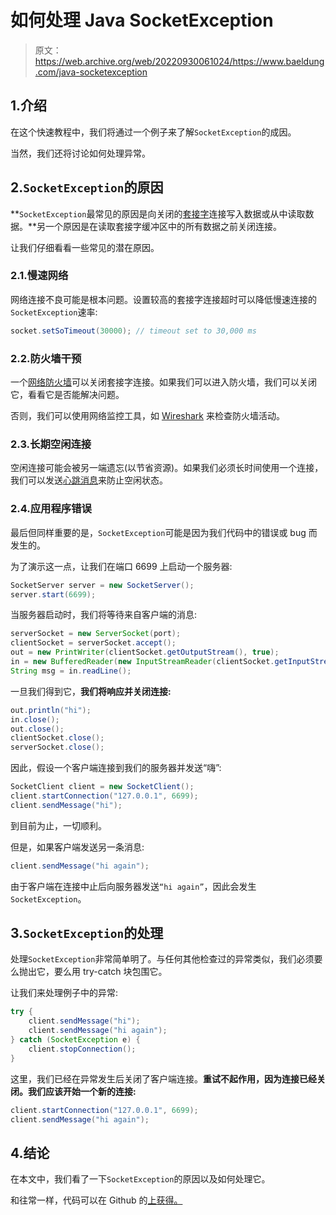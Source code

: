 # 如何处理 Java SocketException

> 原文：<https://web.archive.org/web/20220930061024/https://www.baeldung.com/java-socketexception>

## 1.介绍

在这个快速教程中，我们将通过一个例子来了解`SocketException`的成因。

当然，我们还将讨论如何处理异常。

## 2.`SocketException`的原因

**`SocketException`最常见的原因是向关闭的[套接字](/web/20221003154930/https://www.baeldung.com/a-guide-to-java-sockets)连接写入数据或从中读取数据。**另一个原因是在读取套接字缓冲区中的所有数据之前关闭连接。

让我们仔细看看一些常见的潜在原因。

### 2.1.慢速网络

网络连接不良可能是根本问题。设置较高的套接字连接超时可以降低慢速连接的`SocketException`速率:

```java
socket.setSoTimeout(30000); // timeout set to 30,000 ms
```

### 2.2.防火墙干预

一个[网络防火墙](/web/20221003154930/https://www.baeldung.com/cs/firewalls-intro)可以关闭套接字连接。如果我们可以进入防火墙，我们可以关闭它，看看它是否能解决问题。

否则，我们可以使用网络监控工具，如 [Wireshark](https://web.archive.org/web/20221003154930/https://www.wireshark.org/) 来检查防火墙活动。

### 2.3.长期空闲连接

空闲连接可能会被另一端遗忘(以节省资源)。如果我们必须长时间使用一个连接，我们可以发送[心跳消息](https://web.archive.org/web/20221003154930/https://en.wikipedia.org/wiki/Heartbeat_message)来防止空闲状态。

### 2.4.应用程序错误

最后但同样重要的是，`SocketException`可能是因为我们代码中的错误或 bug 而发生的。

为了演示这一点，让我们在端口 6699 上启动一个服务器:

```java
SocketServer server = new SocketServer();
server.start(6699);
```

当服务器启动时，我们将等待来自客户端的消息:

```java
serverSocket = new ServerSocket(port);
clientSocket = serverSocket.accept();
out = new PrintWriter(clientSocket.getOutputStream(), true);
in = new BufferedReader(new InputStreamReader(clientSocket.getInputStream()));
String msg = in.readLine();
```

一旦我们得到它，**我们将响应并关闭连接:**

```java
out.println("hi");
in.close();
out.close();
clientSocket.close();
serverSocket.close();
```

因此，假设一个客户端连接到我们的服务器并发送“嗨”:

```java
SocketClient client = new SocketClient();
client.startConnection("127.0.0.1", 6699);
client.sendMessage("hi");
```

到目前为止，一切顺利。

但是，如果客户端发送另一条消息:

```java
client.sendMessage("hi again");
```

由于客户端在连接中止后向服务器发送`“hi again”`，因此会发生`SocketException`。

## 3.`SocketException`的处理

处理`SocketException`非常简单明了。与任何其他检查过的异常类似，我们必须要么抛出它，要么用 try-catch 块包围它。

让我们来处理例子中的异常:

```java
try {
    client.sendMessage("hi");
    client.sendMessage("hi again");
} catch (SocketException e) {
    client.stopConnection();
}
```

这里，我们已经在异常发生后关闭了客户端连接。**重试不起作用，因为连接已经关闭。我们应该开始一个新的连接:**

```java
client.startConnection("127.0.0.1", 6699);
client.sendMessage("hi again");
```

## 4.结论

在本文中，我们看了一下`SocketException`的原因以及如何处理它。

和往常一样，代码可以在 Github 的[上获得。](https://web.archive.org/web/20221003154930/https://github.com/eugenp/tutorials/tree/master/core-java-modules/core-java-exceptions-2)